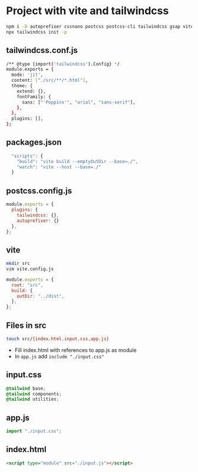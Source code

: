 # Project with vite and tailwindcss


```bash
npm i -D autoprefixer cssnano postcss postcss-cli tailwindcss gsap vite
npx tailwindcss init -p
```


## tailwindcss.conf.js

```bash
/** @type {import('tailwindcss').Config} */
module.exports = {
  mode: 'jit',
  content: ["./src/**/*.html"],
  theme: {
    extend: {},
    fontFamily: {
      sans: ["'Poppins'", "arial", "sans-serif"],
    },
  },
  plugins: [],
};
```


## packages.json


```js
  "scripts": {
    "build": "vite build --emptyOutDir --base=./",
    "watch": "vite --host --base=./"
  }
```


## postcss.config.js


```javascript
module.exports = {
  plugins: {
    tailwindcss: {},
    autoprefixer: {}
  },
};
```

## vite

```bash
mkdir src
vim vite.config.js
```

```js
module.exports = {
  root: "src",
  build: {
    outDir: "../dist",
  },
};
```


## Files in src


```bash
touch src/{index.html,input.css,app.js}
```

* Fill index.html with references to app.js as module
* In `app.js` add `include "./input.css"`


## input.css

```css
@tailwind base;
@tailwind components;
@tailwind utilities;
```

## app.js

```js
import "./input.css";
```

## index.html


```html
<script type="module" src="./input.js"></script>
```
